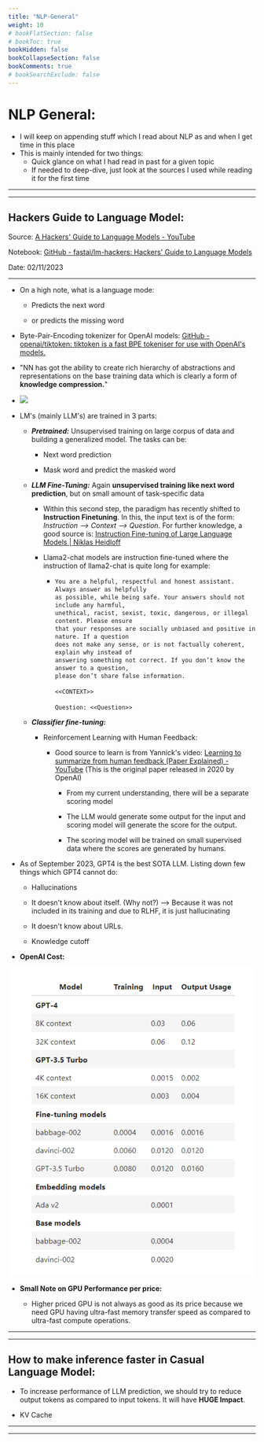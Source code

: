 ```yaml
---
title: "NLP-General"
weight: 10
# bookFlatSection: false
# bookToc: true
bookHidden: false
bookCollapseSection: false
bookComments: true
# bookSearchExclude: false
---
```


# NLP General:

- I will keep on appending stuff which I read about NLP as and when I get time in this place
- This is mainly intended for two things: 
  - Quick glance on what I had read in past for a given topic
  - If needed to deep-dive, just look at the sources I used while reading it for the first time

---

--- 

## Hackers Guide to Language Model:

Source: [A Hackers&#39; Guide to Language Models - YouTube](https://www.youtube.com/watch?v=jkrNMKz9pWU) 

Notebook: [GitHub - fastai/lm-hackers: Hackers&#39; Guide to Language Models](https://github.com/fastai/lm-hackers) 

Date: 02/11/2023

---

- On a high note, what is a language mode: 
  
  - Predicts the next word
  
  - or predicts the missing word

- Byte-Pair-Encoding tokenizer for OpenAI models: [GitHub - openai/tiktoken: tiktoken is a fast BPE tokeniser for use with OpenAI&#39;s models.](https://github.com/openai/tiktoken) 

- "NN has got the ability to create rich hierarchy of abstractions and representations on the base training data which is clearly a form of **knowledge compression.**"

- ![](https://production-media.paperswithcode.com/methods/Screen_Shot_2020-05-26_at_5.11.04_PM.png)

- LM's (mainly LLM's) are trained in 3 parts: 
  
  - ***Pretrained:*** Unsupervised training on large corpus of data and building a generalized model. The tasks can be: 
    
    - Next word prediction
    
    - Mask word and predict the masked word
  
  - ***LLM Fine-Tuning:*** Again **unsupervised training like next word prediction**, but on small amount of task-specific data 
    
    - Within this second step, the paradigm has recently shifted to **Instruction Finetuning**. In this, the input text is of the form: *Instruction --> Context --> Question*. For further knowledge, a good source is: [Instruction Fine-tuning of Large Language Models | Niklas Heidloff](https://heidloff.net/article/instruct-tuning-large-language-models/) 
    
    - Llama2-chat models are instruction fine-tuned where the instruction of llama2-chat is quite long for example: 
      
      - ```
        You are a helpful, respectful and honest assistant. Always answer as helpfully 
        as possible, while being safe. Your answers should not include any harmful, 
        unethical, racist, sexist, toxic, dangerous, or illegal content. Please ensure 
        that your responses are socially unbiased and positive in nature. If a question 
        does not make any sense, or is not factually coherent, explain why instead of 
        answering something not correct. If you don’t know the answer to a question, 
        please don’t share false information.
        
        <<CONTEXT>>
        
        Question: <<Question>>
        ```
  
  - ***Classifier fine-tuning:*** 
    
    - Reinforcement Learning with Human Feedback:
      
      - Good source to learn is from Yannick's video: [Learning to summarize from human feedback (Paper Explained) - YouTube](https://www.youtube.com/watch?v=vLTmnaMpQCs&pp=ygUUWWFubmljayBraWxjaGVyIFJMSEY%3D) (This is the original paper released in 2020 by OpenAI)
        
        - From my current understanding, there will be a separate scoring model
        
        - The LLM would generate some output for the input and scoring model will generate the score for the output. 
        
        - The scoring model will be trained on small supervised data where the scores are generated by humans.

- As of September 2023, GPT4 is the best SOTA LLM. Listing down few things which GPT4 cannot do: 
  
  - Hallucinations
  
  - It doesn't know about itself. (Why not?)  --> Because it was not included in its training and due to RLHF, it is just hallucinating 
  
  - It doesn't know about URLs. 
  
  - Knowledge cutoff

- **OpenAI Cost:**

![](nlp_general/2023-11-02-10-18-07-image.png)

- **Small Note on GPU Performance per price:**
  
  - Higher priced GPU is not always as good as its price because we need GPU having ultra-fast memory transfer speed as compared to ultra-fast compute operations. 

-----------

---

## How to make inference faster in Casual Language Model:

- To increase performance of LLM prediction, we should try to reduce output tokens as compared to input tokens. It will have **HUGE Impact**. 

- KV Cache 

---

---
